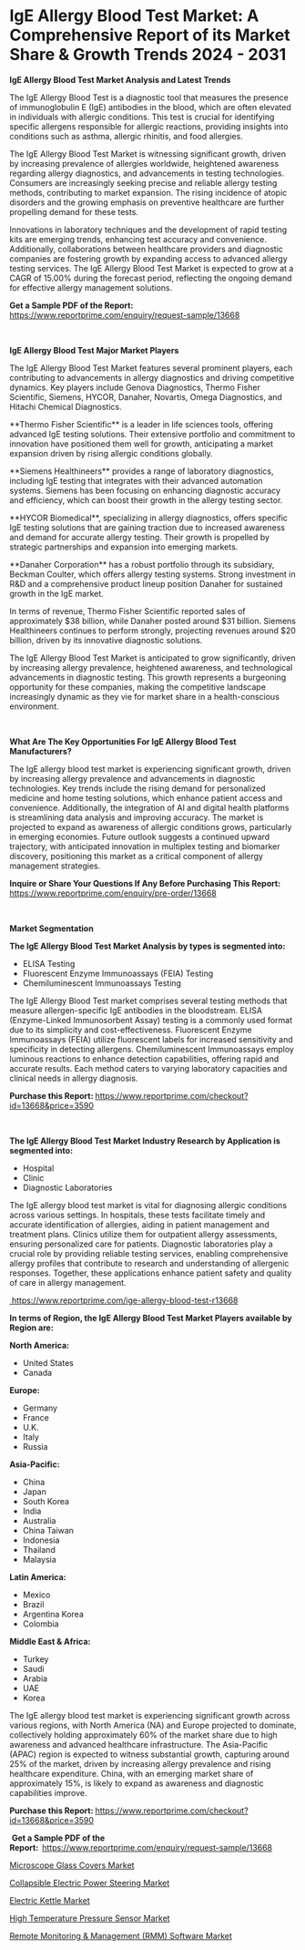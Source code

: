 <p><h1>IgE Allergy Blood Test Market: A Comprehensive Report of its Market Share & Growth Trends 2024 - 2031</h1></p><p><strong>IgE Allergy Blood Test Market Analysis and Latest Trends</strong></p>
<p><p>The IgE Allergy Blood Test is a diagnostic tool that measures the presence of immunoglobulin E (IgE) antibodies in the blood, which are often elevated in individuals with allergic conditions. This test is crucial for identifying specific allergens responsible for allergic reactions, providing insights into conditions such as asthma, allergic rhinitis, and food allergies. </p><p>The IgE Allergy Blood Test Market is witnessing significant growth, driven by increasing prevalence of allergies worldwide, heightened awareness regarding allergy diagnostics, and advancements in testing technologies. Consumers are increasingly seeking precise and reliable allergy testing methods, contributing to market expansion. The rising incidence of atopic disorders and the growing emphasis on preventive healthcare are further propelling demand for these tests.</p><p>Innovations in laboratory techniques and the development of rapid testing kits are emerging trends, enhancing test accuracy and convenience. Additionally, collaborations between healthcare providers and diagnostic companies are fostering growth by expanding access to advanced allergy testing services. The IgE Allergy Blood Test Market is expected to grow at a CAGR of 15.00% during the forecast period, reflecting the ongoing demand for effective allergy management solutions.</p></p>
<p><strong>Get a Sample PDF of the Report:&nbsp;</strong> <a href="https://www.reportprime.com/enquiry/request-sample/13668">https://www.reportprime.com/enquiry/request-sample/13668</a></p>
<p>&nbsp;</p>
<p><strong>IgE Allergy Blood Test Major Market Players</strong></p>
<p><p>The IgE Allergy Blood Test Market features several prominent players, each contributing to advancements in allergy diagnostics and driving competitive dynamics. Key players include Genova Diagnostics, Thermo Fisher Scientific, Siemens, HYCOR, Danaher, Novartis, Omega Diagnostics, and Hitachi Chemical Diagnostics.</p><p>**Thermo Fisher Scientific** is a leader in life sciences tools, offering advanced IgE testing solutions. Their extensive portfolio and commitment to innovation have positioned them well for growth, anticipating a market expansion driven by rising allergic conditions globally.</p><p>**Siemens Healthineers** provides a range of laboratory diagnostics, including IgE testing that integrates with their advanced automation systems. Siemens has been focusing on enhancing diagnostic accuracy and efficiency, which can boost their growth in the allergy testing sector. </p><p>**HYCOR Biomedical**, specializing in allergy diagnostics, offers specific IgE testing solutions that are gaining traction due to increased awareness and demand for accurate allergy testing. Their growth is propelled by strategic partnerships and expansion into emerging markets.</p><p>**Danaher Corporation** has a robust portfolio through its subsidiary, Beckman Coulter, which offers allergy testing systems. Strong investment in R&D and a comprehensive product lineup position Danaher for sustained growth in the IgE market.</p><p>In terms of revenue, Thermo Fisher Scientific reported sales of approximately $38 billion, while Danaher posted around $31 billion. Siemens Healthineers continues to perform strongly, projecting revenues around $20 billion, driven by its innovative diagnostic solutions. </p><p>The IgE Allergy Blood Test Market is anticipated to grow significantly, driven by increasing allergy prevalence, heightened awareness, and technological advancements in diagnostic testing. This growth represents a burgeoning opportunity for these companies, making the competitive landscape increasingly dynamic as they vie for market share in a health-conscious environment.</p></p>
<p>&nbsp;</p>
<p><strong>What Are The Key Opportunities For IgE Allergy Blood Test Manufacturers?</strong></p>
<p><p>The IgE allergy blood test market is experiencing significant growth, driven by increasing allergy prevalence and advancements in diagnostic technologies. Key trends include the rising demand for personalized medicine and home testing solutions, which enhance patient access and convenience. Additionally, the integration of AI and digital health platforms is streamlining data analysis and improving accuracy. The market is projected to expand as awareness of allergic conditions grows, particularly in emerging economies. Future outlook suggests a continued upward trajectory, with anticipated innovation in multiplex testing and biomarker discovery, positioning this market as a critical component of allergy management strategies.</p></p>
<p><strong>Inquire or Share Your Questions If Any Before Purchasing This Report:</strong> <a href="https://www.reportprime.com/enquiry/pre-order/13668">https://www.reportprime.com/enquiry/pre-order/13668</a></p>
<p>&nbsp;</p>
<p><strong>Market Segmentation</strong></p>
<p><strong>The IgE Allergy Blood Test Market Analysis by types is segmented into:</strong></p>
<p><ul><li>ELISA Testing</li><li>Fluorescent Enzyme Immunoassays (FEIA) Testing</li><li>Chemiluminescent Immunoassays Testing</li></ul></p>
<p><p>The IgE Allergy Blood Test market comprises several testing methods that measure allergen-specific IgE antibodies in the bloodstream. ELISA (Enzyme-Linked Immunosorbent Assay) testing is a commonly used format due to its simplicity and cost-effectiveness. Fluorescent Enzyme Immunoassays (FEIA) utilize fluorescent labels for increased sensitivity and specificity in detecting allergens. Chemiluminescent Immunoassays employ luminous reactions to enhance detection capabilities, offering rapid and accurate results. Each method caters to varying laboratory capacities and clinical needs in allergy diagnosis.</p></p>
<p><strong>Purchase this Report:&nbsp;</strong><a href="https://www.reportprime.com/checkout?id=13668&price=3590">https://www.reportprime.com/checkout?id=13668&price=3590</a></p>
<p>&nbsp;</p>
<p><strong>The IgE Allergy Blood Test Market Industry Research by Application is segmented into:</strong></p>
<p><ul><li>Hospital</li><li>Clinic</li><li>Diagnostic Laboratories</li></ul></p>
<p><p>The IgE allergy blood test market is vital for diagnosing allergic conditions across various settings. In hospitals, these tests facilitate timely and accurate identification of allergies, aiding in patient management and treatment plans. Clinics utilize them for outpatient allergy assessments, ensuring personalized care for patients. Diagnostic laboratories play a crucial role by providing reliable testing services, enabling comprehensive allergy profiles that contribute to research and understanding of allergenic responses. Together, these applications enhance patient safety and quality of care in allergy management.</p></p>
<p><a href="https://www.reportprime.com/ige-allergy-blood-test-r13668">&nbsp;https://www.reportprime.com/ige-allergy-blood-test-r13668</a></p>
<p><strong>In terms of Region, the IgE Allergy Blood Test Market Players available by Region are:</strong></p>
<p>
    <p> <strong> North America: </strong>
        <ul>
            <li>United States</li>
            <li>Canada</li>
        </ul>
        </p> 
    <p> <strong> Europe: </strong>
        <ul>
            <li>Germany</li>
            <li>France</li>
            <li>U.K.</li>
            <li>Italy</li>
            <li>Russia</li>
        </ul>
        </p> 
    <p> <strong> Asia-Pacific: </strong>
        <ul>
            <li>China</li>
            <li>Japan</li>
            <li>South Korea</li>
            <li>India</li>
            <li>Australia</li>
            <li>China Taiwan</li>
            <li>Indonesia</li>
            <li>Thailand</li>
            <li>Malaysia</li>
        </ul>
        </p> 
    <p> <strong> Latin America: </strong>
        <ul>
            <li>Mexico</li>
            <li>Brazil</li>
            <li>Argentina Korea</li>
            <li>Colombia</li>
        </ul>
        </p> 
    <p> <strong> Middle East & Africa: </strong>
        <ul>
            <li>Turkey</li>
            <li>Saudi</li>
            <li>Arabia</li>
            <li>UAE</li>
            <li>Korea</li>
        </ul>
    </p>
    </p>
<p><p>The IgE allergy blood test market is experiencing significant growth across various regions, with North America (NA) and Europe projected to dominate, collectively holding approximately 60% of the market share due to high awareness and advanced healthcare infrastructure. The Asia-Pacific (APAC) region is expected to witness substantial growth, capturing around 25% of the market, driven by increasing allergy prevalence and rising healthcare expenditure. China, with an emerging market share of approximately 15%, is likely to expand as awareness and diagnostic capabilities improve.</p></p>
<p><strong>Purchase this Report: </strong><a href="https://www.reportprime.com/checkout?id=13668&price=3590">https://www.reportprime.com/checkout?id=13668&price=3590</a></p>
<p>&nbsp;<strong>Get a Sample PDF of the Report:&nbsp;&nbsp;</strong><a href="https://www.reportprime.com/enquiry/request-sample/13668">https://www.reportprime.com/enquiry/request-sample/13668</a></p>
<p><strong></strong></p>
<p><p><a href="https://medium.com/@andrew.gibson967/the-microscope-glass-covers-market-prioritizes-cost-control-and-efficiency-enhancement-20056e75e231">Microscope Glass Covers Market</a></p><p><a href="https://medium.com/@andrew.gibson967/this-collapsible-electric-power-steering-market-research-report-evaluates-the-key-market-trends-376f55ba8c25">Collapsible Electric Power Steering Market</a></p><p><a href="https://www.linkedin.com/pulse/global-electric-kettle-market-opportunities-challenges2024-z0asc?trackingId=3VE7Y1lhSBe%2FIvliCJETng%3D%3D">Electric Kettle Market</a></p><p><a href="https://issuu.com/reportprime-2/docs/high-temperature-pressure-sensor-ma_30d672d8ef355d">High Temperature Pressure Sensor Market</a></p><p><a href="https://issuu.com/reportprime-2/docs/remote-monitoring-management-rmm-so_3c8fc519eaa40b">Remote Monitoring & Management (RMM) Software Market</a></p></p>